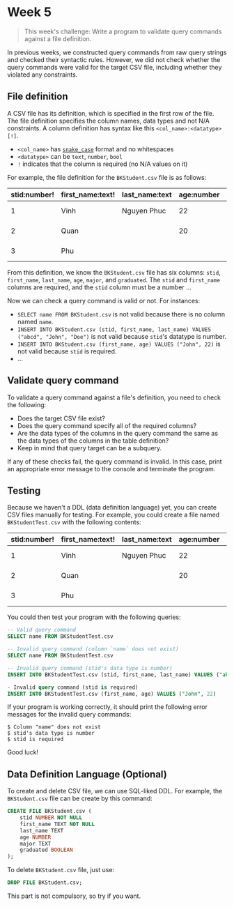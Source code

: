 # Week 5

> This week's challenge: Write a program to validate query commands against a file definition.

In previous weeks, we constructed query commands from raw query strings and checked their syntactic rules. However, we did not check whether the query commands were valid for the target CSV file, including whether they violated any constraints.

## File definition

A CSV file has its definition, which is specified in the first row of the file. The file definition specifies the column names, data types and not N/A constraints. A column definition has syntax like this `<col_name>:<datatype>[!]`.

- `<col_name>` has [`snake_case`](https://en.wikipedia.org/wiki/Snake_case) format and no whitespaces
- `<datatype>` can be `text`, `number`, `bool`
- `!` indicates that the column is required (no N/A values on it)

For example, the file definition for the `BKStudent.csv` file is as follows:

| stid:number! | first_name:text! | last_name:text | age:number | major:text | graduated:bool
|---|---|---|--|--|--|
| 1 | Vinh | Nguyen Phuc | 22 | Computer Science | true |
| 2 | Quan |  | 20 | Computer Engineering | false |
| 3 | Phu  |  |  | Mechanical Engineering | true |

From this definition, we know the `BKStudent.csv` file has six columns: `stid`, `first_name`, `last_name`, `age`, `major`, and `graduated`. The `stid` and `first_name` columns are required, and the `stid` column must be a number ...

Now we can check a query command is valid or not. For instances:

- `SELECT name FROM BKStudent.csv` is not valid because there is no column named `name`.
- `INSERT INTO BKStudent.csv (stid, first_name, last_name) VALUES ("abcd", "John", "Doe")` is not valid because `stid`'s datatype is number.
- `INSERT INTO BKStudent.csv (first_name, age) VALUES ("John", 22)` is not valid because `stid` is required.
- ...

## Validate query command

To validate a query command against a file's definition, you need to check the following:

- Does the target CSV file exist?
- Does the query command specify all of the required columns?
- Are the data types of the columns in the query command the same as the data types of the columns in the table definition?
- Keep in mind that query target can be a subquery.

If any of these checks fail, the query command is invalid. In this case, print an appropriate error message to the console and terminate the program.

## Testing

Because we haven't a DDL (data definition language) yet, you can create CSV files manually for testing. For example, you could create a file named `BKStudentTest.csv` with the following contents:

| stid:number! | first_name:text! | last_name:text | age:number | major:text | graduated:bool
|---|---|---|---|--|--|
| 1 | Vinh | Nguyen Phuc | 22 | Computer Science | true |
| 2 | Quan |  | 20 | Computer Engineering | false |
| 3 | Phu  |  |  | Mechanical Engineering | true |

You could then test your program with the following queries:

```sql
-- Valid query command
SELECT name FROM BKStudentTest.csv

-- Invalid query command (column `name` does not exist)
SELECT name FROM BKStudentTest.csv

-- Invalid query command (stid's data type is number)
INSERT INTO BKStudentTest.csv (stid, first_name, last_name) VALUES ("abcd", "John", "Doe")

- Invalid query command (stid is required)
INSERT INTO BKStudentTest.csv (first_name, age) VALUES ("John", 22)
```

If your program is working correctly, it should print the following error messages for the invalid query commands:

```
$ Column "name" does not exist
$ stid's data type is number
$ stid is required
```

Good luck!

## Data Definition Language (Optional)

To create and delete CSV file, we can use SQL-liked DDL. For example, the `BKStudent.csv` file can be create by this command:

```sql
CREATE FILE BKStudent.csv (
    stid NUMBER NOT NULL
    first_name TEXT NOT NULL
    last_name TEXT
    age NUMBER
    major TEXT
    graduated BOOLEAN
);
```

To delete `BKStudent.csv` file, just use:

```sql
DROP FILE BKStudent.csv;
```

This part is not compulsory, so try if you want.